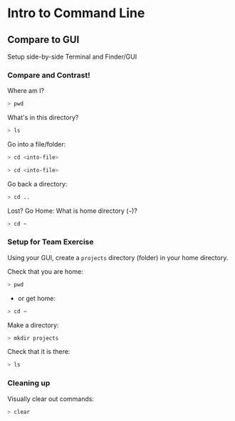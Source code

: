 Intro to Command Line
===

## Compare to GUI

Setup side-by-side Terminal and Finder/GUI


### Compare and Contrast!

Where am I?

```sh
> pwd
```

What's in this directory?

```sh
> ls
```

Go into a file/folder:

```sh
> cd <into-file>
```

```sh
> cd <into-file>
```

Go back a directory:
```sh
> cd ..
```

Lost? Go Home: 
What is home directory (`~`)?
```sh
> cd ~
```

### Setup for Team Exercise

Using your GUI, create a `projects` directory (folder) in your home directory.

Check that you are home:

```sh
> pwd
```
- or get home:
```sh
> cd ~
```
Make a directory:

```sh
> mkdir projects
```

Check that it is there:

```sh
> ls
```

### Cleaning up

Visually clear out commands:

```sh
> clear
```

